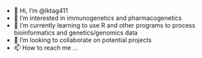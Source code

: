 - 👋 Hi, I’m @lktag411
- 👀 I’m interested in immunogenetics and pharmacogenetics
- 🌱 I’m currently learning to use R and other programs to process bioinformatics and genetics/genomics data
- 💞️ I’m looking to collaborate on potential projects
- 📫 How to reach me ...

<!---
lktag411/lktag411 is a ✨ special ✨ repository because its `README.md` (this file) appears on your GitHub profile.
You can click the Preview link to take a look at your changes.
--->
